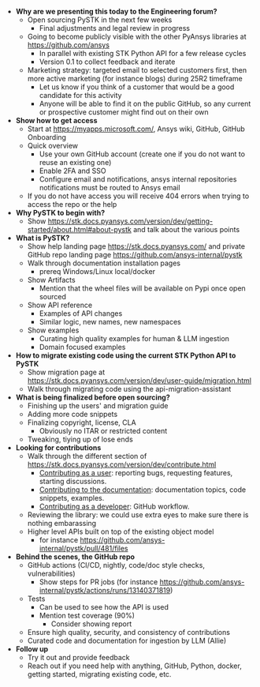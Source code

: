 - **Why are we presenting this today to the Engineering forum?**
    - Open sourcing PySTK in the next few weeks
        - Final adjustments and legal review in progress
    - Going to become publicly visible with the other PyAnsys libraries at https://github.com/ansys
        - In parallel with existing STK Python API for a few release cycles
        - Version 0.1 to collect feedback and iterate
    - Marketing strategy: targeted email to selected customers first, then more active marketing (for instance blogs) during 25R2 timeframe
        - Let us know if you think of a customer that would be a good candidate for this activity
        - Anyone will be able to find it on the public GitHub, so any current or prospective customer might find out on their own
- **Show how to get access**
    - Start at https://myapps.microsoft.com/, Ansys wiki, GitHub, GitHub Onboarding
    - Quick overview
        - Use your own GitHub account (create one if you do not want to reuse an existing one)
        - Enable 2FA and SSO
        - Configure email and notifications, ansys internal repositories notifications must be routed to Ansys email
    - If you do not have access you will receive 404 errors when trying to access the repo or the help
- **Why PySTK to begin with?**
    - Show https://stk.docs.pyansys.com/version/dev/getting-started/about.html#about-pystk and talk about the various points
- **What is PySTK?**
    - Show help landing page https://stk.docs.pyansys.com/ and private GitHub repo landing page https://github.com/ansys-internal/pystk
    - Walk through documentation installation pages
        - prereq Windows/Linux local/docker
    - Show Artifacts
        - Mention that the wheel files will be available on Pypi once open sourced
    - Show API reference
        - Examples of API changes
        - Similar logic, new names, new namespaces
    - Show examples
        - Curating high quality examples for human & LLM ingestion
        - Domain focused examples
- **How to migrate existing code using the current STK Python API to PySTK**
    - Show migration page at https://stk.docs.pyansys.com/version/dev/user-guide/migration.html
    - Walk through migrating code using the api-migration-assistant
- **What is being finalized before open sourcing?**
    - Finishing up the users' and migration guide
    - Adding more code snippets
    - Finalizing copyright, license, CLA
        - Obviously no ITAR or restricted content
    - Tweaking, tiying up of lose ends
- **Looking for contributions**
    - Walk through the different section of https://stk.docs.pyansys.com/version/dev/contribute.html
        - [Contributing as a user](https://stk.docs.pyansys.com/version/dev/contribute/user.html): reporting bugs, requesting features, starting discussions.
        - [Contributing to the documentation](https://stk.docs.pyansys.com/version/dev/contribute/documentarian.html): documentation topics, code snippets, examples.
        - [Contributing as a developer](https://stk.docs.pyansys.com/version/dev/contribute/developer.html): GitHub workflow.
    - Reviewing the library: we could use extra eyes to make sure there is nothing embarassing
    - Higher level APIs built on top of the existing object model
        - for instance https://github.com/ansys-internal/pystk/pull/481/files
- **Behind the scenes, the GitHub repo**
    - GitHub actions (CI/CD, nightly, code/doc style checks, vulnerabilities)
        - Show steps for PR jobs (for instance https://github.com/ansys-internal/pystk/actions/runs/13140371819)
    - Tests
        - Can be used to see how the API is used
        - Mention test coverage (90%)
            - Consider showing report
    - Ensure high quality, security, and consistency of contributions
    - Curated code and documentation for ingestion by LLM (Allie)
- **Follow up**
    - Try it out and provide feedback
    - Reach out if you need help with anything, GitHub, Python, docker, getting started, migrating existing code, etc.
